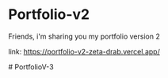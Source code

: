 # Portfolio-v2
  Friends, i'm sharing you my portfolio version 2 <br>
  
  link: https://portfolio-v2-zeta-drab.vercel.app/
  
#   P o r t f o l i o V - 3  
 